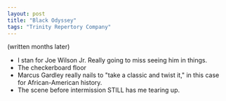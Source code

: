 ```yaml
---
layout: post
title: "Black Odyssey"
tags: "Trinity Repertory Company"
---
```

(written months later)
- I stan for Joe Wilson Jr. Really going to miss seeing him in things.
- The checkerboard floor
- Marcus Gardley really nails to "take a classic and twist it," in this case for African-American history.
- The scene before intermission STILL has me tearing up.
